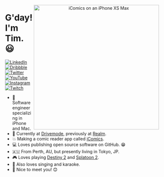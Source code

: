 <p align="center">
<img src="https://github.com/TimOliver/TimOliver/raw/master/header.png" width="410" alt="iComics on an iPhone XS Max" align="right" />
</p>

# G'day! I'm Tim. 😃

<p align="left">
<a href="https://www.linkedin.com/in/timoliverau/">
<img src="https://img.shields.io/badge/-LinkedIn-%233781da" alt="LinkedIn"/></a> 
<a href="https://www.dribbble.com/timoliver">
<img src="https://img.shields.io/badge/-Dribbble-%23ff5798" alt="Dribbble"/></a> 
<a href="https://www.twitter.com/TimOliverAU">
<img src="https://img.shields.io/badge/-Twitter-%231DA1F2" alt="Twitter" /></a> 
<a href="https://www.youtube.com/timXD">
<img src="https://img.shields.io/badge/-YouTube-%23FF0000" alt="YouTube" /></a> 
<a href="https://www.instagram.com/timoliver">
<img src="https://img.shields.io/badge/-Instagram-%23eb13a5" alt="Instagram" /></a> 
<a href="https://www.twitch.tv/timXD">
<img src="https://img.shields.io/badge/-Twitch-%239146FF" alt="Twitch" /></a> 
</p>

* 📱 Software engineer specializing in iPhone and Mac.
* 🚗 Currently at [Drivemode](https://github.com/drivemode), previously at [Realm](https://github.com/realm).
* 💥 Making a comic reader app called [iComics](https://icomics.co).
* 💻 Loves publishing open source software on GitHub. 😁
* 🇦🇺 From Perth, AU, but presently living in Tokyo, JP. 
* 🎮 Loves playing [Destiny 2](https://bungie.net) and [Splatoon 2](https://www.nintendo.com/games/detail/splatoon-2-switch/).
* 🎤 Also loves singing and karaoke.
* 👋 Nice to meet you! 😊
